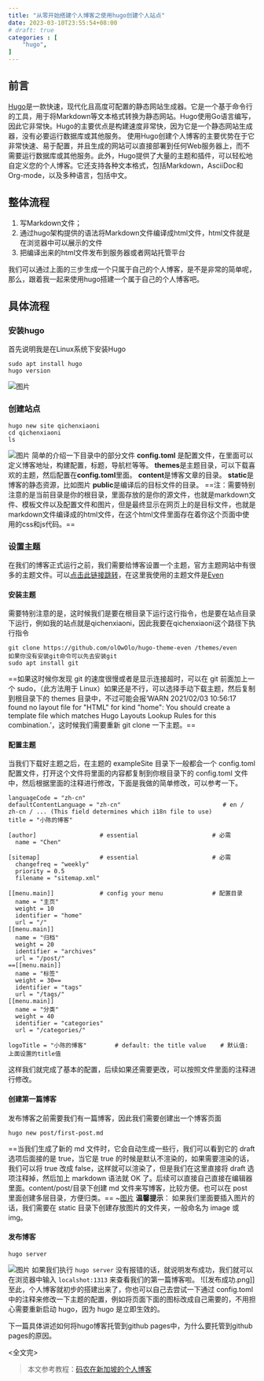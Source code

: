 ```yaml
---
title: "从零开始搭建个人博客之使用hugo创建个人站点"
date: 2023-03-10T23:55:54+08:00
# draft: true
categories : [
    "hugo",
]
---
```

## 前言
[Hugo](https://gohugo.io/)是一款快速，现代化且高度可配置的静态网站生成器。它是一个基于命令行的工具，用于将Markdown等文本格式转换为静态网站。Hugo使用Go语言编写，因此它非常快。Hugo的主要优点是构建速度非常快，因为它是一个静态网站生成器，没有必要运行数据库或其他服务。
使用Hugo创建个人博客的主要优势在于它非常快速、易于配置，并且生成的网站可以直接部署到任何Web服务器上，而不需要运行数据库或其他服务。此外，Hugo提供了大量的主题和插件，可以轻松地自定义您的个人博客。它还支持各种文本格式，包括Markdown，AsciiDoc和Org-mode，以及多种语言，包括中文。
## 整体流程
1.  写Markdown文件；
2.  通过hugo架构提供的语法将Markdown文件编译成html文件，html文件就是在浏览器中可以展示的文件
3.  把编译出来的html文件发布到服务器或者网站托管平台

我们可以通过上面的三步生成一个只属于自己的个人博客，是不是非常的简单呢，那么，跟着我一起来使用hugo搭建一个属于自己的个人博客吧。
## 具体流程
### 安装hugo
首先说明我是在Linux系统下安装Hugo
```
sudo apt install hugo
hugo version
```
![图片](/qichenxiaoni/static/img/hugo%20version.png)
### 创建站点
```
hugo new site qichenxiaoni
cd qichenxiaoni
ls
```
![图片](/qichenxiaoni/static/img/ls.png)
简单的介绍一下目录中的部分文件
**config.toml** 是配置文件，在里面可以定义博客地址，构建配置，标题，导航栏等等。
**themes**是主题目录，可以下载喜欢的主题，然后配置在**config.toml**里面。
**content**是博客文章的目录。
**static**是博客的静态资源，比如图片
**public**是编译后的目标文件的目录。
==注：需要特别注意的是当前目录是你的根目录，里面存放的是你的源文件，也就是markdown文件、模板文件以及配置文件和图片，但是最终显示在网页上的是目标文件，也就是markdown文件编译成的html文件，在这个html文件里面存在着你这个页面中使用的css和js代码。==
### 设置主题
在我们的博客正式运行之前，我们需要给博客设置一个主题，官方主题网站中有很多的主题文件。可以[点击此链接跳转](https://themes.gohugo.io/)，在这里我使用的主题文件是[Even](https://github.com/olOwOlo/hugo-theme-even)
#### 安装主题
需要特别注意的是，这时候我们是要在根目录下运行这行指令，也是要在站点目录下运行，例如我的站点就是qichenxiaoni，因此我要在qichenxiaoni这个路径下执行指令
```
git clone https://github.com/olOwOlo/hugo-theme-even /themes/even
如果你没有安装git命令可以先去安装git
sudo apt install git
```
==如果这时候你发现 git 的速度很慢或者是显示连接超时，可以在 git 前面加上一个 sudo，（此方法用于 Linux）如果还是不行，可以选择手动下载主题，然后复制到根目录下的 themes 目录中，不过可能会报‘WARN 2021/02/03 10:56:17 found no layout file for "HTML" for kind "home": You should create a template file which matches Hugo Layouts Lookup Rules for this combination.’，这时候我们需要重新 git clone 一下主题。==
#### 配置主题
当我们下载好主题之后，在主题的 exampleSite 目录下一般都会一个 config.toml 配置文件，打开这个文件将里面的内容都复制到你根目录下的 config.toml 文件中，然后根据里面的注释进行修改，下面是我做的简单修改，可以参考一下。
```
languageCode = "zh-cn"
defaultContentLanguage = "zh-cn"                             # en / zh-cn / ... (This field determines which i18n file to use)
title = "小陈的博客"

[author]                  # essential                     # 必需
  name = "Chen"

[sitemap]                 # essential                     # 必需
  changefreq = "weekly"
  priority = 0.5
  filename = "sitemap.xml"

[[menu.main]]             # config your menu              # 配置目录
  name = "主页"
  weight = 10
  identifier = "home"
  url = "/"
[[menu.main]]
  name = "归档"
  weight = 20
  identifier = "archives"
  url = "/post/"
==[[menu.main]]
  name = "标签"
  weight = 30==
  identifier = "tags"
  url = "/tags/"
[[menu.main]]
  name = "分类"
  weight = 40
  identifier = "categories"
  url = "/categories/"

logoTitle = "小陈的博客"        # default: the title value    # 默认值: 上面设置的title值
```
这样我们就完成了基本的配置，后续如果还需要更改，可以按照文件里面的注释进行修改。
#### 创建第一篇博客
发布博客之前需要我们有一篇博客，因此我们需要创建出一个博客页面
```
hugo new post/first-post.md
```
==当我们生成了新的 md 文件时，它会自动生成一些行，我们可以看到它的 draft 选项后面接的是 true，当它是 true 的时候是默认不渲染的，如果需要渲染的话，我们可以将 true 改成 false，这样就可以渲染了，但是我们在这里直接将 draft 选项注释掉，然后加上 markdown 语法就 OK 了。后续可以直接自己直接在编辑器里面。content/post/目录下创建 md 文件来写博客，比较方便。也可以在 post 里面创建多层目录，方便归类。==
~[图片](/qichenxiaoni/static/img/first-post.png)
**温馨提示**：
	如果我们里面要插入图片的话，我们需要在 static 目录下创建存放图片的文件夹，一般命名为 image 或 img。
#### 发布博客
```
hugo server
```
![图片](/qichenxiaoni/static/img/hugo%20server.png)
如果我们执行 `hugo server` 没有报错的话，就说明发布成功，我们就可以在浏览器中输入 `localshot:1313` 来查看我们的第一篇博客啦。
![[发布成功.png]]
至此，个人博客就初步的搭建出来了，你也可以自己去尝试一下通过 config.toml 中的注释来修改一下主题的配置，例如将页面下面的图标改成自己需要的，不用担心需要重新启动 hugo，因为 hugo 是立即生效的。

下一篇具体讲述如何将hugo博客托管到github pages中，为什么要托管到github pages的原因。

<全文完>

> 本文参考教程：[码农在新加坡的个人博客](https://leftpocket.cn/post/hugo/hugo_creation/)
